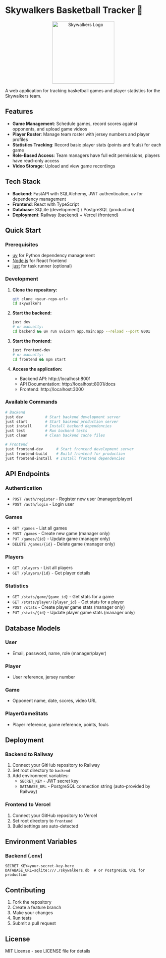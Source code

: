 # Skywalkers Basketball Tracker 🏀

<div align="center">
  <img src="skywalkers.png" alt="Skywalkers Logo" width="200" height="200">
</div>

A web application for tracking basketball games and player statistics for the Skywalkers team.

## Features

- **Game Management**: Schedule games, record scores against opponents, and upload game videos
- **Player Roster**: Manage team roster with jersey numbers and player profiles  
- **Statistics Tracking**: Record basic player stats (points and fouls) for each game
- **Role-Based Access**: Team managers have full edit permissions, players have read-only access
- **Video Storage**: Upload and view game recordings

## Tech Stack

- **Backend**: FastAPI with SQLAlchemy, JWT authentication, uv for dependency management
- **Frontend**: React with TypeScript
- **Database**: SQLite (development) / PostgreSQL (production)
- **Deployment**: Railway (backend) + Vercel (frontend)

## Quick Start

### Prerequisites

- [uv](https://docs.astral.sh/uv/) for Python dependency management
- [Node.js](https://nodejs.org/) for React frontend
- [just](https://github.com/casey/just) for task runner (optional)

### Development

1. **Clone the repository:**
   ```bash
   git clone <your-repo-url>
   cd skywalkers
   ```

2. **Start the backend:**
   ```bash
   just dev
   # or manually:
   cd backend && uv run uvicorn app.main:app --reload --port 8001
   ```

3. **Start the frontend:**
   ```bash
   just frontend-dev
   # or manually:
   cd frontend && npm start
   ```

4. **Access the application:**
   - Backend API: http://localhost:8001
   - API Documentation: http://localhost:8001/docs
   - Frontend: http://localhost:3000

### Available Commands

```bash
# Backend
just dev          # Start backend development server
just start        # Start backend production server
just install      # Install backend dependencies
just test         # Run backend tests
just clean        # Clean backend cache files

# Frontend  
just frontend-dev      # Start frontend development server
just frontend-build    # Build frontend for production
just frontend-install  # Install frontend dependencies
```

## API Endpoints

### Authentication
- `POST /auth/register` - Register new user (manager/player)
- `POST /auth/login` - Login user

### Games
- `GET /games` - List all games
- `POST /games` - Create new game (manager only)
- `PUT /games/{id}` - Update game (manager only)
- `DELETE /games/{id}` - Delete game (manager only)

### Players
- `GET /players` - List all players
- `GET /players/{id}` - Get player details

### Statistics
- `GET /stats/game/{game_id}` - Get stats for a game
- `GET /stats/player/{player_id}` - Get stats for a player
- `POST /stats` - Create player game stats (manager only)
- `PUT /stats/{id}` - Update player game stats (manager only)

## Database Models

### User
- Email, password, name, role (manager/player)

### Player
- User reference, jersey number

### Game
- Opponent name, date, scores, video URL

### PlayerGameStats
- Player reference, game reference, points, fouls

## Deployment

### Backend to Railway

1. Connect your GitHub repository to Railway
2. Set root directory to `backend`
3. Add environment variables:
   - `SECRET_KEY` - JWT secret key
   - `DATABASE_URL` - PostgreSQL connection string (auto-provided by Railway)

### Frontend to Vercel

1. Connect your GitHub repository to Vercel
2. Set root directory to `frontend`
3. Build settings are auto-detected

## Environment Variables

### Backend (.env)
```env
SECRET_KEY=your-secret-key-here
DATABASE_URL=sqlite:///./skywalkers.db  # or PostgreSQL URL for production
```

## Contributing

1. Fork the repository
2. Create a feature branch
3. Make your changes
4. Run tests
5. Submit a pull request

## License

MIT License - see LICENSE file for details